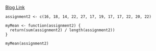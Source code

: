 [Blog Link](https://rprogrammingwcody.wordpress.com/2025/09/06/assignment-2/m)

```{r}
assignment2 <- c(16, 18, 14, 22, 27, 17, 19, 17, 17, 22, 20, 22)

myMean <- function(assignment2) {
  return(sum(assignment2) / length(assignment2))
}

myMean(assignment2)
```

